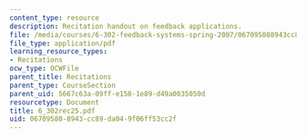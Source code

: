```yaml
---
content_type: resource
description: Recitation handout on feedback applications.
file: /media/courses/6-302-feedback-systems-spring-2007/067095808943cc89da049f06ff53cc2f_6_302rec25.pdf
file_type: application/pdf
learning_resource_types:
- Recitations
ocw_type: OCWFile
parent_title: Recitations
parent_type: CourseSection
parent_uid: 5667c63a-09ff-e158-1e89-d49a0035050d
resourcetype: Document
title: 6_302rec25.pdf
uid: 06709580-8943-cc89-da04-9f06ff53cc2f
---
```

